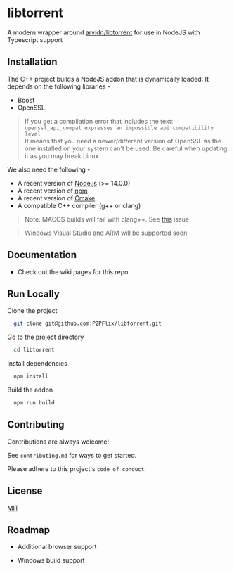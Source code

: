 
# libtorrent

A modern wrapper around [arvidn/libtorrent](https://github.com/arvidn/libtorrent) for use in NodeJS with Typescript support


## Installation

The C++ project builds a NodeJS addon that is dynamically loaded. It depends on the following libraries - 

- Boost
- OpenSSL
> If you get a compilation error that includes the text: <br/> `openssl_api_compat expresses an impossible api compatibility level` <br /> It means that you need a newer/different version of OpenSSL as the one installed on your system can't be used. Be careful when updating it as you may break Linux

We also need the following - 
- A recent version of [Node.js](https://nodejs.org/en) (>= 14.0.0)
- A recent version of [npm](https://www.npmjs.com/)
- A recent version of [Cmake](https://cmake.org/)
- A compatible C++ compiler (g++ or clang)

> Note: MACOS builds will fail with clang++. See [this](https://github.com/arvidn/libtorrent/issues/7455) issue

> Windows Visual Studio and ARM will be supported soon
## Documentation

- Check out the wiki pages for this repo


## Run Locally

Clone the project

```bash
  git clone git@github.com:P2PFlix/libtorrent.git
```

Go to the project directory

```bash
  cd libtorrent
```

Install dependencies

```bash
  npm install
```

Build the addon

```bash
  npm run build
```


## Contributing

Contributions are always welcome!

See `contributing.md` for ways to get started.

Please adhere to this project's `code of conduct`.


## License

[MIT](https://choosealicense.com/licenses/mit/)


## Roadmap

- Additional browser support

- Windows build support


